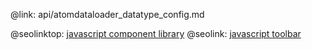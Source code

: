 @link: api/atomdataloader_datatype_config.md

@seolinktop: [javascript component library](https://webix.com)
@seolink: [javascript toolbar](https://webix.com/widget/toolbar/)